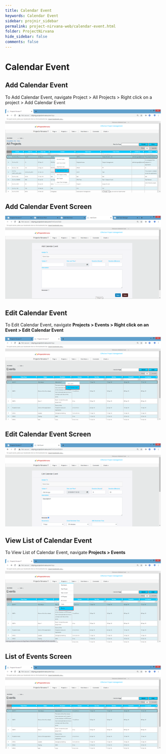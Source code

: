 ```yaml
---
title: Calendar Event
keywords: Calendar Event
sidebar: projnir_sidebar
permalink: project-nirvana-web/calendar-event.html
folder: ProjectNirvana
hide_sidebar: false
comments: false
---
```

# Calendar Event

## Add Calendar Event

To Add Calendar Event, navigate Project > All Projects > Right click on a project > Add Calendar Event

![](/images/add_calendar_event.png)

## Add Calendar Event Screen

![](/images/add_calendar_event_screen.png)

## Edit Calendar Event

To Edit Calendar Event, navigate **Projects > Events > Right click on an Event > Edit Calendar Event**

![](/images/edit_calendar_event.png)

## Edit Calendar Event Screen

![](/images/edit_calendar_event_screen.png)

## View List of Calendar Event

To View List of Calendar Event, navigate **Projects > Events**


![](/images/list_of_calendar_event.png)

## List of Events Screen

![](/images/list_of_event_screen.png)
